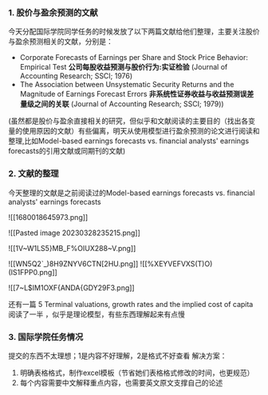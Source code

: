 ### 1. 股价与盈余预测的文献
今天分配国际学院同学任务的时候发放了以下两篇文献给他们整理，主要关注股价与盈余预测相关的文献，分别是：
- Corporate Forecasts of Earnings per Share and Stock Price Behavior: Empirical Test
	**公司每股收益预测与股价行为:实证检验**
	(Journal of Accounting Research; SSCI; 1976)
- The Association between Unsystematic Security Returns and the Magnitude of Earnings Forecast Errors
	**非系统性证券收益与收益预测误差量级之间的关联**
	(Journal of Accounting Research; SSCI; 1979))

(虽然都是股价与盈余直接相关的研究，但似乎和文献阅读的主要目的（找出各变量的使用原因的文献）有些偏离，明天从使用模型进行盈余预测的论文进行阅读和整理,比如Model-based earnings forecasts vs. financial analysts' earnings forecasts的引用文献或同期刊的文献)


### 2. 文献的整理
今天整理的文献是之前阅读过的Model-based earnings forecasts vs. financial analysts' earnings forecasts

![[1680018645973.png]]

![[Pasted image 20230328235215.png]]

![[1V~W1LS5}MB_F%OIUX288~V.png]]

![[WN5Q2`_)8H9ZNYV6CTN[2HU.png]]
![[%XEYVEFVXS(T)O)(IS1FPP0.png]]

![[7~L$IM1OXF{ANDA{GDY29F3.png]]

还有一篇 5 Terminal valuations, growth rates and the implied cost of capita阅读了一半 ，似乎是理论模型，有些东西理解起来有点慢

### 3. 国际学院任务情况
提交的东西不太理想；1是内容不好理解，2是格式不好查看
解决方案：
1. 明确表格格式，制作excel模板（节省她们表格格式修改的时间，也更规范）
2. 每个内容需要中文解释重点内容，也需要英文原文支撑自己的论述